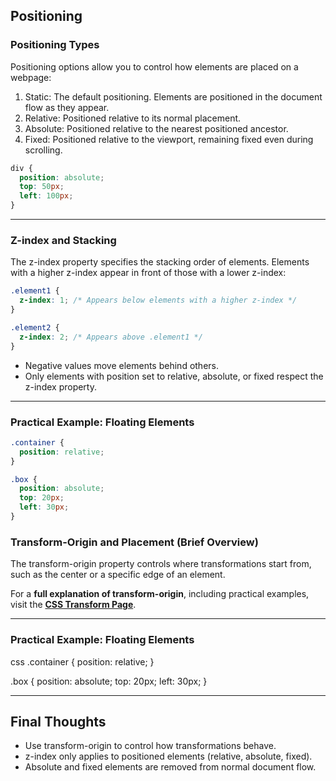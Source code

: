 ## Positioning

### Positioning Types

Positioning options allow you to control how <span class="secondEmphasis">elements</span> are placed on a webpage:

1. <span class="emphasis">Static</span>: The default positioning. Elements are positioned in the document flow as they appear.
2. <span class="secondEmphasis">Relative</span>: Positioned relative to its normal placement.
3. <span class="emphasis">Absolute</span>: Positioned relative to the nearest positioned ancestor.
4. <span class="secondEmphasis">Fixed</span>: Positioned relative to the viewport, remaining fixed even during scrolling.

```css
div {
  position: absolute;
  top: 50px;
  left: 100px;
}
```

---

### Z-index and Stacking

The z-index property specifies the stacking order of elements. Elements with a higher z-index appear in front of those with a lower z-index:

```css
.element1 {
  z-index: 1; /* Appears below elements with a higher z-index */
}

.element2 {
  z-index: 2; /* Appears above .element1 */
}
```

- Negative values move elements behind others.
- Only elements with position set to relative, absolute, or fixed respect the z-index property.

---

### Practical Example: Floating Elements

```css
.container {
  position: relative;
}

.box {
  position: absolute;
  top: 20px;
  left: 30px;
}
```
### Transform-Origin and Placement (Brief Overview)

The transform-origin property controls where transformations start from, such as the center or a specific edge of an element.

For a **full explanation of transform-origin**, including practical examples, visit the **[CSS Transform Page](/css/basics/transform)**.

---

### Practical Example: Floating Elements

css
.container {
  position: relative;
}

.box {
  position: absolute;
  top: 20px;
  left: 30px;
}

---

## Final Thoughts

- Use transform-origin to control how transformations behave.
- z-index only applies to positioned elements (relative, absolute, fixed).
- Absolute and fixed elements are removed from normal document flow.
